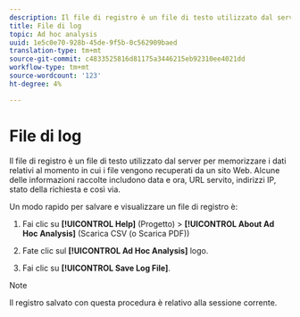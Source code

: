 ```yaml
---
description: Il file di registro è un file di testo utilizzato dal server per memorizzare i dati relativi al momento in cui i file vengono recuperati da un sito Web. Alcune delle informazioni raccolte includono data e ora, URL servito, indirizzi IP, stato della richiesta e così via.
title: File di log
topic: Ad hoc analysis
uuid: 1e5c0e70-928b-45de-9f5b-0c562909baed
translation-type: tm+mt
source-git-commit: c4833525816d81175a3446215eb92310ee4021dd
workflow-type: tm+mt
source-wordcount: '123'
ht-degree: 4%

---
```



# File di log

Il file di registro è un file di testo utilizzato dal server per memorizzare i dati relativi al momento in cui i file vengono recuperati da un sito Web. Alcune delle informazioni raccolte includono data e ora, URL servito, indirizzi IP, stato della richiesta e così via.

Un modo rapido per salvare e visualizzare un file di registro è:

1. Fai clic su **[!UICONTROL Help]** (Progetto) > **[!UICONTROL About Ad Hoc Analysis]** (Scarica CSV (o Scarica PDF))

1. Fate clic sul **[!UICONTROL Ad Hoc Analysis]** logo.
1. Fai clic su **[!UICONTROL Save Log File]**.

>[!NOTE]
>
>Il registro salvato con questa procedura è relativo alla sessione corrente.


